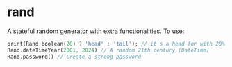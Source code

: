 # rand

A stateful random generator with extra functionalities. To use:

```dart
print(Rand.boolean(20) ? 'head' : 'tail'); // it's a head for with 20% chance
Rand.dateTimeYear(2001, 2024) // A random 21th century [DateTime]
Rand.password() // Create a strong password
```
